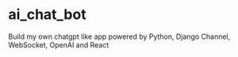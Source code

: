 # ai_chat_bot
Build my own chatgpt like app powered by Python, Django Channel, WebSocket, OpenAI and React
